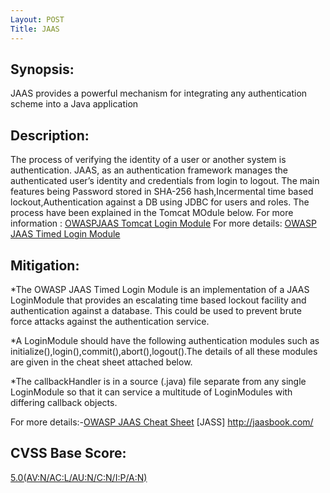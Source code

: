 ```yaml
---
Layout: POST
Title: JAAS
---
```


Synopsis:
-----------------
JAAS provides a powerful mechanism for integrating any authentication scheme into a Java application


Description:
------------------
The process of verifying the identity of a user or another system is authentication. JAAS, as an authentication framework manages the authenticated user’s identity and credentials from login to logout.
The main features being Password stored in SHA-256 hash,Incermental time based lockout,Authentication against a DB using JDBC for users and roles. 
The process have been explained in the Tomcat MOdule below.
For more information : [OWASPJAAS Tomcat Login Module](https://www.owasp.org/index.php/JAAS_Tomcat_Login_Module)
For more details: [OWASP JAAS Timed Login Module](https://www.owasp.org/index.php/JAAS_Timed_Login_Module) 

Mitigation:
-----------------
*The OWASP JAAS Timed Login Module is an implementation of a JAAS LoginModule that provides an escalating time based lockout facility and authentication against a database. This could be used to prevent brute force attacks against the authentication service.

*A LoginModule should have the following authentication modules such as initialize(),login(),commit(),abort(),logout().The details of all these modules are given in the cheat sheet attached below.

*The callbackHandler is in a source (.java) file separate from any single LoginModule so that it can service a multitude of LoginModules with differing callback objects.


For more details:-[OWASP JAAS Cheat Sheet](https://www.owasp.org/index.php/JAAS_Cheat_Sheet) 
[JASS] http://jaasbook.com/


CVSS Base Score:
----------------------------
[5.0(AV:N/AC:L/AU:N/C:N/I:P/A:N)](http://nvd.nist.gov/cvss.cfm?vector=%28AV:N/AC:L/AU:N/C:N/I:P/A:N%29&version=2.0)

